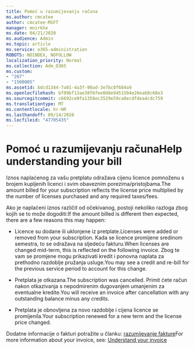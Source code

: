 ```yaml
---
title: Pomoć u razumijevanju računa
ms.author: cmcatee
author: cmcatee-MSFT
manager: mnirkhe
ms.date: 04/21/2020
ms.audience: Admin
ms.topic: article
ms.service: o365-administration
ROBOTS: NOINDEX, NOFOLLOW
localization_priority: Normal
ms.collection: Adm_O365
ms.custom:
- "267"
- "1500005"
ms.assetid: bdcd1344-7a01-4a3f-90ad-3e7bc0f684a9
ms.openlocfilehash: bf09bf13ae38f6fee0d8e9451504e26ea68c68e3
ms.sourcegitcommit: c6692ce0fa1358ec3529e59ca0ecdfdea4cdc759
ms.translationtype: MT
ms.contentlocale: hr-HR
ms.lasthandoff: 09/14/2020
ms.locfileid: "47705435"
---
```

# <a name="help-understanding-your-bill"></a><span data-ttu-id="7710a-102">Pomoć u razumijevanju računa</span><span class="sxs-lookup"><span data-stu-id="7710a-102">Help understanding your bill</span></span>

<span data-ttu-id="7710a-103">Iznos naplaćenog za vašu pretplatu odražava cijenu licence pomnoženu s brojem kupljenih licenci i svim obaveznim porezima/pristojbama.</span><span class="sxs-lookup"><span data-stu-id="7710a-103">The amount billed for your subscription reflects the license price multiplied by the number of licenses purchased and any required taxes/fees.</span></span>
  
<span data-ttu-id="7710a-104">Ako je naplaćeni iznos različit od očekivanog, postoji nekoliko razloga zbog kojih se to može dogoditi:</span><span class="sxs-lookup"><span data-stu-id="7710a-104">If the amount billed is different then expected, there are a few reasons this may happen:</span></span>
  
- <span data-ttu-id="7710a-105">Licence su dodane ili uklonjene iz pretplate.</span><span class="sxs-lookup"><span data-stu-id="7710a-105">Licenses were added or removed from your subscription.</span></span> <span data-ttu-id="7710a-106">Kada se licence promijene sredinom semestra, to se odražava na sljedeću fakturu.</span><span class="sxs-lookup"><span data-stu-id="7710a-106">When licenses are changed mid-term, this is reflected on the following invoice.</span></span> <span data-ttu-id="7710a-107">Zbog te vam se promjene mogu prikazivati kredit i ponovna naplata za prethodno razdoblje pružanja usluge.</span><span class="sxs-lookup"><span data-stu-id="7710a-107">You may see a credit and re-bill for the previous service period to account for this change.</span></span>

- <span data-ttu-id="7710a-108">Pretplata je otkazana.</span><span class="sxs-lookup"><span data-stu-id="7710a-108">The subscription was cancelled.</span></span> <span data-ttu-id="7710a-109">Primit ćete račun nakon otkazivanja s nepodmirenim dugovanjem umanjenim za eventualne kredite.</span><span class="sxs-lookup"><span data-stu-id="7710a-109">You will receive an invoice after cancellation with any outstanding balance minus any credits.</span></span>

- <span data-ttu-id="7710a-110">Pretplata je obnovljena za novo razdoblje i cijena licence se promijenila.</span><span class="sxs-lookup"><span data-stu-id="7710a-110">Your subscription renewed for a new term and the license price changed.</span></span>

<span data-ttu-id="7710a-111">Dodatne informacije o fakturi potražite u članku: [razumijevanje fakture](https://docs.microsoft.com/microsoft-365/commerce/billing-and-payments/understand-your-invoice2)</span><span class="sxs-lookup"><span data-stu-id="7710a-111">For more information about your invoice, see: [Understand your invoice](https://docs.microsoft.com/microsoft-365/commerce/billing-and-payments/understand-your-invoice2)</span></span>